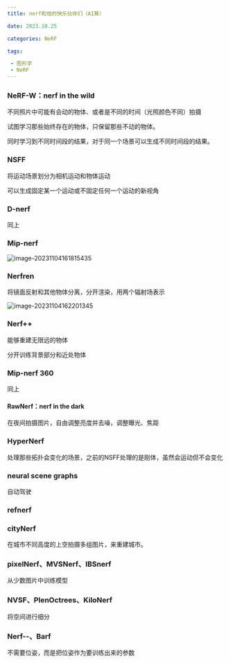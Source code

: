 ```yaml
---
title: nerf和他的快乐伙伴们（AI葵）

date: 2023.10.25

categories: NeRF

tags:

 - 图形学
 - NeRF
---
```


### NeRF-W：nerf in the wild

不同照片中可能有会动的物体、或者是不同的时间（光照颜色不同）拍摄

试图学习那些始终存在的物体，只保留那些不动的物体。

同时学习到不同时间段的结果，对于同一个场景可以生成不同时间段的结果。

### NSFF

将运动场景划分为相机运动和物体运动

可以生成固定某一个运动或不固定任何一个运动的新视角

### D-nerf

同上

### Mip-nerf

![image-20231104161815435](./assets/image-20231104161815435.png)

### Nerfren

将镜面反射和其他物体分离，分开渲染，用两个辐射场表示

![image-20231104162201345](./assets/image-20231104162201345.png)

### Nerf++

能够重建无限远的物体

分开训练背景部分和近处物体

### Mip-nerf 360

同上

#### RawNerf：nerf in the dark

在夜间拍摄图片，自由调整亮度并去噪，调整曝光、焦距

### HyperNerf

处理那些拓扑会变化的场景，之前的NSFF处理的是刚体，虽然会运动但不会变化

### neural scene graphs

自动驾驶

### refnerf

### cityNerf

在城市不同高度的上空拍摄多组图片，来重建城市。

### pixelNerf、MVSNerf、IBSnerf

从少数图片中训练模型

### NVSF、PlenOctrees、KiloNerf

将空间进行细分

### Nerf--、Barf

不需要位姿，而是把位姿作为要训练出来的参数
